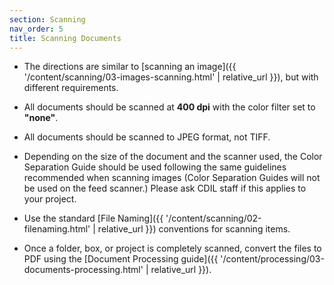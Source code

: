 ```yaml
---
section: Scanning
nav_order: 5
title: Scanning Documents
---
```


- The directions are similar to [scanning an image]({{ '/content/scanning/03-images-scanning.html' | relative_url }}), but with different requirements.  

- All documents should be scanned at **400 dpi** with the color filter set to **"none"**. 

- All documents should be scanned to JPEG format, not TIFF. 

- Depending on the size of the document and the scanner used, the Color Separation Guide should be used following the same guidelines recommended when scanning images (Color Separation Guides will not be used on the feed scanner.) Please ask CDIL staff if this applies to your project.

- Use the standard [File Naming]({{ '/content/scanning/02-filenaming.html' | relative_url }}) conventions for scanning items.

- Once a folder, box, or project is completely scanned, convert the files to PDF using the [Document Processing guide]({{ '/content/processing/03-documents-processing.html' | relative_url }}). 
